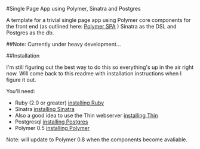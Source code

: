 #Single Page App using Polymer, Sinatra and Postgres

A template for a trivial single page app using Polymer core components for the front end (as outlined here: [Polymer SPA](https://www.polymer-project.org/0.5/articles/spa.html) ) Sinatra as the DSL and Postgres as the db.

##Note: Currently under heavy development...

##Installation

I'm still figuring out the best way to do this so everything's up in the air right now. Will come back to this readme with installation instructions when I figure it out.

You'll need: 

* Ruby (2.0 or greater) [installing Ruby](https://www.ruby-lang.org/en/documentation/installation/)
* Sinatra [installing Sinatra](http://www.sinatrarb.com/)
* Also a good idea to use the Thin webserver [installing Thin](http://code.macournoyer.com/thin/)
* Postgresql [installing Postgres](https://wiki.postgresql.org/wiki/Detailed_installation_guides)
* Polymer 0.5 [installing Polymer](https://www.polymer-project.org/0.5/docs/start/getting-the-code.html)

Note: will update to Polymer 0.8 when the components become avaliable.
